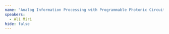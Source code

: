 ```yaml
---
name: "Analog Information Processing with Programmable Photonic Circuits"
speakers:
  - Ali Miri
hide: false
---
```

